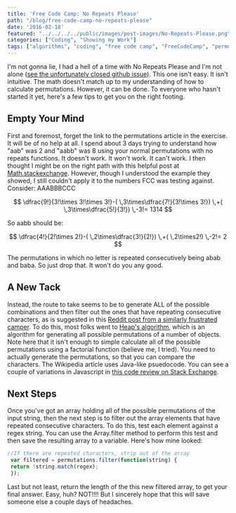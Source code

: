 ```yaml
---
title: 'Free Code Camp: No Repeats Please'
path: "/blog/free-code-camp-no-repeats-please"
date: '2016-02-18'
featured: "../../../../public/images/post-images/No-Repeats-Please.png"
categories: ["Coding", "Showing my Work"]
tags: ["algorithms", "coding", "free code camp", "FreeCodeCamp", "permutation"]
---
```


I'm not gonna lie, I had a hell of a time with No Repeats Please and I'm not alone ([see the unfortunately closed github issue](https://github.com/FreeCodeCamp/freecodecamp/issues/1418)). This one isn't easy. It isn't intuitive. The math doesn't match up to my understanding of how to calculate permutations. However, it can be done. To everyone who hasn't started it yet, here's a few tips to get you on the right footing.

## Empty Your Mind

First and foremost, forget the link to the permutations article in the exercise. It will be of no help at all. I spend about 3 days trying to understand how "aab" was 2 and "aabb" was 8 using your normal permutations with no repeats functions. It doesn't work. It won't work. It can't work. I then thought I might be on the right path with this helpful post at [Math.stackexchange](http://math.stackexchange.com/questions/223229/what-is-the-number-of-rearrangements-of-the-string-aaabbbccc-that-do-not-contain/223278#223278). However, though I understood the example they showed, I still couldn't apply it to the numbers FCC was testing against. Consider: AAABBBCCC

$$
\dfrac{9!}{3!\times 3!\times 3!}-( \,3\times\dfrac{7!}{3!\times 3!}) \,+( \,3\times\dfrac{5!}{3!}) \,-3!= 1314
$$

So aabb should be:

$$
 \dfrac{4!}{2!\times 2!}-( \,2\times\dfrac{3!}{2!}) \,+( \,2\times2!) \,-2!= 2
$$

The permutations in which no letter is repeated consecutively being abab and baba. So just drop that. It won't do you any good.

## A New Tack

Instead, the route to take seems to be to generate ALL of the possible combinations and then filter out the ones that have repeating consecutive characters, as is suggested in this [Reddit post from a similarly frustrated camper](https://www.reddit.com/r/learnprogramming/comments/3b9l0q/free_code_camp_permutations_and_why_there_is/). To do this, most folks went to [Heap's algorithm](https://en.wikipedia.org/wiki/Heap%27s_algorithm), which is an algorithm for generating all possible permutations of a number of objects. Note here that it isn't enough to simple calculate all of the possible permutations using a factorial function (believe me, I tried). You need to actually generate the permutations, so that you can compare the characters. The Wikipedia article uses Java-like psuedocode. You can see a couple of variations in Javascript in [this code review on Stack Exchange](http://codereview.stackexchange.com/questions/59615/recursive-function-that-generates-the-permutations-of-a-string).

## Next Steps

Once you've got an array holding all of the possible permutations of the input string, then the next step is to filter out the array elements that have repeated consecutive characters. To do this, test each element against a regex string. You can use the Array.filter method to perform this test and then save the resulting array to a variable. Here's how mine looked:

```javascript
//If there are repeated characters, strip out of the array
 var filtered = permutations.filter(function(string) {
 return !string.match(regex);
 });
```

Last but not least, return the length of the this new filtered array, to get your final answer. Easy, huh? NOT!!!! But I sincerely hope that this will save someone else a couple days of headaches.
